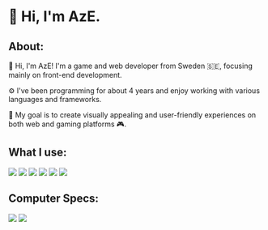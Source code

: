 # 👋 Hi, I'm AzE.

## About:

👋 Hi, I'm AzE! I'm a game and web developer from Sweden 🇸🇪, focusing mainly on front-end development.

⚙️ I've been programming for about 4 years and enjoy working with various languages and frameworks.

🎯 My goal is to create visually appealing and user-friendly experiences on both web and gaming platforms 🎮.

## What I use:
<p> 
<img src="https://img.shields.io/badge/Arch_Linux-1793D1?style=for-the-badge&logo=arch-linux&logoColor=white"/>

<img src="https://img.shields.io/badge/C-00599C?style=for-the-badge&logo=c&logoColor=white"/>
<img src="https://img.shields.io/badge/TypeScript-007ACC?style=for-the-badge&logo=typescript&logoColor=white"/>
<img src="https://img.shields.io/badge/HTML5-E34F26?style=for-the-badge&logo=html5&logoColor=white"/>
<img src="https://img.shields.io/badge/CSS3-1572B6?style=for-the-badge&logo=css3&logoColor=white"/>
<img src="https://img.shields.io/badge/JavaScript-323330?style=for-the-badge&logo=javascript&logoColor=F7DF1E"/>
</p>

## Computer Specs:

<p>
<img src="https://img.shields.io/badge/AMD-Radeon_RX_6700_XT-ED1C24?style=for-the-badge&logo=amd&logoColor=white"/>
<img src="https://img.shields.io/badge/Intel-Core_i5_10th-0071C5?style=for-the-badge&logo=intel&logoColor=white"/>
</p>



